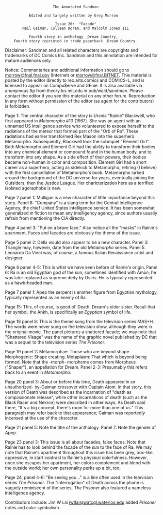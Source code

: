                           The Annotated Sandman

               Edited and largely written by Greg Morrow

                           Issue 20:  "Facade"
            Neil Gaiman, Colleen Doran, and Malcolm Jones III

               Fourth story in anthology _Dream Country_
        Fourth story reprinted in trade paperback _Dream Country_

Disclaimer:  Sandman and all related characters are copyrights and trademarks
of DC Comics Inc.  Sandman and this annotation are intended for mature
audiences only.

Notice:  Commentaries and additional information should go to
morrow@fnal.fnal.gov (Internet) or morrow@fnal.BITNET.  This material is
posted by the editor directly to rec.arts.comics and COMICS-L, and is licensed
to appear on Compu$erve and GEnie.  It is also available via anonymous ftp
from theory.lcs.mit.edu in pub/wald/sandman.  Please contact the editor if you
see this material on any other forum.  Reproduction in any form without
permission of the editor (as agent for the contributors) is forbidden.

Page 1:  The central character of the story is Urania "Rainie" Blackwell, who
first appeared in _Metamorpho_ #10 (1967).  She was an agent with an unnamed US
intelligence service who volunteered to expose herself to the radiations of the
meteor that formed part of the "Orb of Ra".  These radiations had earlier
transformed Rex Mason into the superhero Metamorpho.  Subsequently, Blackwell
took the sobriquet "Element Girl".  Both Metamorpho and Element Girl had the
ability to transform their bodies into any chemical element or compound found
in the human body, and to transform into any shape.  As a side effect of their
powers, their bodies became non-human in color and composition.
	Element Girl had a short career as a superhero, acting as sidekick to
Metamorpho, retiring (I believe) with the first cancellation of Metamorpho's
book.  Metamorpho lurked around the background of the DC universe for years,
eventually joining the Outsiders, then the Justice League.
	Her charicterization here as a terrified isolated agoraphobe is new.

Page 2 panel 1:  Mulligan is a new character of little importance beyond this
story.
	Panel 8:  "Company" is a slang term for the Central Intelligence Agency,
the chief United States intelligence service.  It has been somewhat generalized
in fiction to mean any intelligency agency, since authors usually refrain from
mentioning the CIA directly.

Page 4 panel 3:  "Put on a brave face."  Also notice all the "masks" in
Rainie's apartment.  Faces and facades are obviously the theme of the issue.

Page 5 panel 2:  Della would also appear to be a new character.
	Panel 3:  Triangle may, however, date from the old _Metamorpho_ series.
	Panel 5:  Leonardo Da Vinci was, of course, a famous Italian
Renaissance artist and designer.

Page 6 panel 4-5:  This is what we have seen before of Rainie's origin.
	Panel 6:  Ra is an old Egyptian god of the sun, sometimes identified
with Amon; he was later replaced as supreme deity by Osiris.  He is typically
represented as a hawk-headed man.

Page 7 panel 1:  Apep the serpent is another figure from Egyptian mythology,
typically represented as an enemy of Ra.

Page 15:  This, of course, is good ol' Death, Dream's older sister.  Recall
that her symbol, the Ankh, is specifically an _Egyptian_ symbol of life.

Page 18 panel 8:  This is the theme song from the television series M*A*S*H.
The words were never sung on the television show, although they were in the
original movie.  The panel pictures a shattered facade; we may note that
"Shattered Visage" was the name of the graphic novel published by DC that was a
sequel to the television series _The Prisoner_.

Page 19 panel 2:  Metamorphae:  Those who are beyond shape.  Morphogenic:
Shape creating.  Metaplasm:  That which is beyond being formed.  Note that the
-morph- morpheme comes from Morpheus ("Shaper"), an appellation for Dream.
	Panel 2-3:  Presumably this refers back to an event in _Metamorpho_.

Page 20 panel 3:  About or before this time, Death appeared in an unauthorized-
by-Gaiman crossover with Captain Atom.  In that story, this version of Death
was described as the incarnation of "death as compassionate release", while
other incarnations of death (such as the Black Racer and Nekron) were described
in other ways.  As Death said there, "It's a big concept, there's room for more
than one of us."  This paragraph may refer back to that appearance; Gaiman was
reportedly incensed at the use of the character.

Page 21 panel 5:  Note the title of the anthology.
	Panel 7:  Note the gender of Apep.

Page 23 panel 3:  This issue is all about facades, false faces.  Note that
Rainie has to look behind the facade of the sun to the face of Ra.
We may note that Rainie's apartment throughout this issue has been grey,
box-like, oppressive, in start contrast to Rainie's physical colorfulness.
However, once she escapes her apartment, her colors complement and blend with
the outside world; her own personality perks up a bit, too.

Page 24, panel 4-6: "Be seeing you..." is a line often used in the television
series _The Prisoner_.  The "interrogation" of Death across the phone is
vaguely reminiscent of the series.  _The Prisoner_ also featured a nameless
intelligence agency.

Contributors include:
	Jim W Lai <jwtlai@watcgl.waterloo.edu> added _Prisoner_ notes and color
symbolism.
